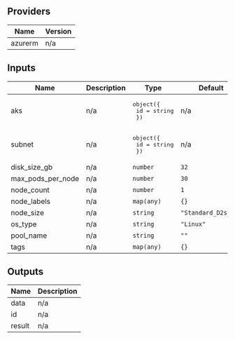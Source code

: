 ## Providers

| Name | Version |
|------|---------|
| azurerm | n/a |

## Inputs

| Name | Description | Type | Default | Required |
|------|-------------|------|---------|:--------:|
| aks | n/a | <pre>object({<br>    id = string<br>  })</pre> | n/a | yes |
| subnet | n/a | <pre>object({<br>    id = string<br>  })</pre> | n/a | yes |
| disk\_size\_gb | n/a | `number` | `32` | no |
| max\_pods\_per\_node | n/a | `number` | `30` | no |
| node\_count | n/a | `number` | `1` | no |
| node\_labels | n/a | `map(any)` | `{}` | no |
| node\_size | n/a | `string` | `"Standard_D2s_v3"` | no |
| os\_type | n/a | `string` | `"Linux"` | no |
| pool\_name | n/a | `string` | `""` | no |
| tags | n/a | `map(any)` | `{}` | no |

## Outputs

| Name | Description |
|------|-------------|
| data | n/a |
| id | n/a |
| result | n/a |

